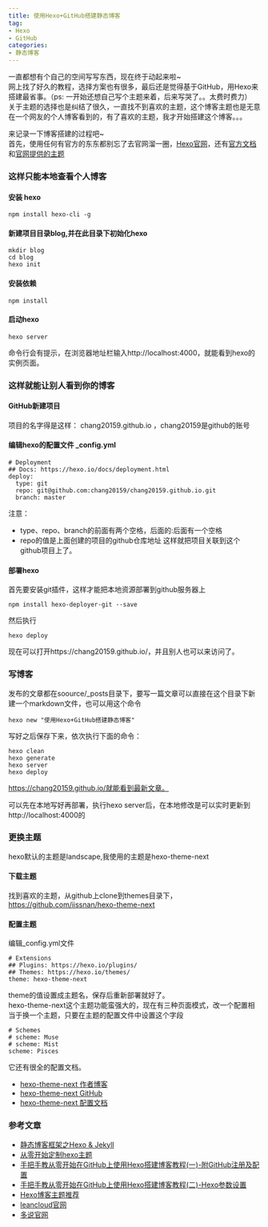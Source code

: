 ```yaml
---
title: 使用Hexo+GitHub搭建静态博客
tag:
- Hexo
- GitHub
categories:
- 静态博客
---
```

一直都想有个自己的空间写写东西，现在终于动起来啦~    
网上找了好久的教程，选择方案也有很多，最后还是觉得基于GitHub，用Hexo来搭建最省事。（ps: 一开始还想自己写个主题来着，后来写哭了。。太费时费力）     
关于主题的选择也是纠结了很久，一直找不到喜欢的主题，这个博客主题也是无意在一个网友的个人博客看到的，有了喜欢的主题，我才开始搭建这个博客。。。
<!-- more -->
来记录一下博客搭建的过程吧~    
首先，使用任何有官方的东东都别忘了去官网溜一圈，[Hexo官网](https://hexo.io/)，还有[官方文档](https://hexo.io/docs/)和[官网提供的主题](https://hexo.io/themes/)
<!-- more -->
### 这样只能本地查看个人博客
#### 安装 hexo
    npm install hexo-cli -g

####  新建项目目录blog,并在此目录下初始化hexo 
    mkdir blog
    cd blog
    hexo init

#### 安装依赖
    npm install

#### 启动hexo
    hexo server

命令行会有提示，在浏览器地址栏输入http://localhost:4000，就能看到hexo的实例页面。

### 这样就能让别人看到你的博客

#### GitHub新建项目
项目的名字得是这样： chang20159.github.io ，chang20159是github的账号
#### 编辑hexo的配置文件 _config.yml
    # Deployment
    ## Docs: https://hexo.io/docs/deployment.html
    deploy:
      type: git
      repo: git@github.com:chang20159/chang20159.github.io.git
      branch: master
注意：   
 
- type、repo、branch的前面有两个空格，后面的:后面有一个空格    
- repo的值是上面创建的项目的github仓库地址
这样就把项目关联到这个github项目上了。

#### 部署hexo
首先要安装git插件，这样才能把本地资源部署到github服务器上 
   
    npm install hexo-deployer-git --save
然后执行

    hexo deploy

现在可以打开https://chang20159.github.io/，并且别人也可以来访问了。

### 写博客
发布的文章都在soource/_posts目录下，要写一篇文章可以直接在这个目录下新建一个markdown文件，也可以用这个命令

    hexo new "使用Hexo+GitHub搭建静态博客"
写好之后保存下来，依次执行下面的命令：

    hexo clean
    hexo generate
    hexo server
    hexo deploy
https://chang20159.github.io/就能看到最新文章。

可以先在本地写好再部署，执行hexo server后，在本地修改是可以实时更新到http://localhost:4000的

### 更换主题

hexo默认的主题是landscape,我使用的主题是hexo-theme-next

#### 下载主题
找到喜欢的主题，从github上clone到themes目录下，https://github.com/iissnan/hexo-theme-next
#### 配置主题 
编辑_config.yml文件
 
    # Extensions
    ## Plugins: https://hexo.io/plugins/
    ## Themes: https://hexo.io/themes/
    theme: hexo-theme-next
theme的值设置成主题名，保存后重新部署就好了。    
hexo-theme-next这个主题功能蛮强大的，现在有三种页面模式，改一个配置相当于换一个主题，只要在主题的配置文件中设置这个字段

    # Schemes
    # scheme: Muse
    # scheme: Mist
    scheme: Pisces
它还有很全的配置文档。

- [hexo-theme-next 作者博客](http://notes.iissnan.com/)
- [hexo-theme-next GitHub](https://github.com/iissnan/hexo-theme-next)
- [hexo-theme-next 配置文档](http://theme-next.iissnan.com/)

### 参考文章
- [静态博客框架之Hexo & Jekyll](http://www.jianshu.com/p/ce1619874d34)
- [从零开始定制hexo主题](https://maintao.com/2014/hexo-theme-from-scratch/)
- [手把手教从零开始在GitHub上使用Hexo搭建博客教程(一)-附GitHub注册及配置](https://segmentfault.com/a/1190000005590795)
- [手把手教从零开始在GitHub上使用Hexo搭建博客教程(二)-Hexo参数设置](https://segmentfault.com/a/1190000005609509)
- [Hexo博客主题推荐](https://www.aswifter.com/2016/01/18/hexo-themes/)
- [leancloud官网](https://leancloud.cn/)
- [多说官网](http://duoshuo.com/)